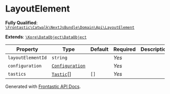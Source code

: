 #  LayoutElement

**Fully Qualified**: [`\Frontastic\Catwalk\NextJsBundle\Domain\Api\LayoutElement`](../../../../../src/php/NextJsBundle/Domain/Api/LayoutElement.php)

**Extends**: [`\Kore\DataObject\DataObject`](https://github.com/kore/DataObject)

Property|Type|Default|Required|Description
--------|----|-------|--------|-----------
`layoutElementId` | `string` |  | *Yes* | 
`configuration` | [`Configuration`](LayoutElement/Configuration.md) |  | *Yes* | 
`tastics` | [`Tastic`](Tastic.md)[] | `[]` | *Yes* | 

Generated with [Frontastic API Docs](https://github.com/FrontasticGmbH/apidocs).
